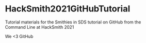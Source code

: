 # HackSmith2021GitHubTutorial
Tutorial materials for the Smithies in SDS tutorial on GitHub from the Command Line at HackSmith 2021

We <3 GitHub
